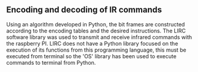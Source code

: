 ## Encoding and decoding of IR commands

Using an algorithm developed in Python, the bit frames are constructed according to the encoding tables and the desired instructions. 
The LIRC software library was used to transmit and receive infrared commands with the raspberry PI. LIRC does not have a Python library focused on the execution of its functions from this programming language, this must be executed from terminal so the 'OS' library has been used to execute commands to terminal from Python.
